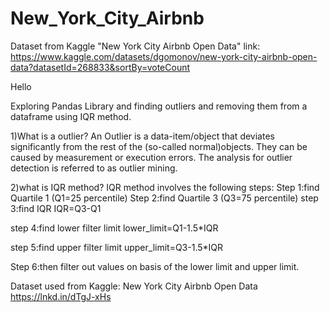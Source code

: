 # New_York_City_Airbnb
Dataset from Kaggle 
"New York City Airbnb Open Data"
link: https://www.kaggle.com/datasets/dgomonov/new-york-city-airbnb-open-data?datasetId=268833&sortBy=voteCount

Hello 

Exploring Pandas Library and finding outliers and removing them from a dataframe using  IQR method.

1)What is a outlier?
 An Outlier is a data-item/object that deviates significantly from the rest of the (so-called normal)objects.
 They can be caused by measurement or execution errors. The analysis for outlier detection is referred to as outlier mining.
 
2)what is IQR method?
  IQR method involves the following steps:
  Step 1:find Quartile 1 (Q1=25 percentile)
  Step 2:find Quartile 3 (Q3=75 percentile)
  step 3:find IQR 
         IQR=Q3-Q1
  
  step 4:find lower filter limit 
		lower_limit=Q1-1.5*IQR
  
  step 5:find upper filter limit 
		upper_limit=Q3-1.5*IQR
		
  Step 6:then filter out values on basis of the lower limit and upper limit.
  
Dataset used from Kaggle: New York City Airbnb Open Data
https://lnkd.in/dTgJ-xHs


